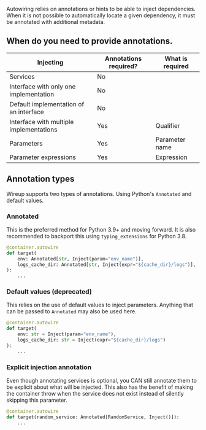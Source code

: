 Autowiring relies on annotations or hints to be able to inject dependencies.
When it is not possible to automatically locate a given dependency, it must be annotated with additional metadata.

## When do you need to provide annotations.

| Injecting                               | Annotations required? | What is required     |
|-----------------------------------------|-----------------------|----------------------|
| Services                                | No                    |                      |
| Interface with only one implementation  | No                    |                      |
| Default implementation of an interface  | No                    |                      |
| Interface with multiple implementations | Yes                   | Qualifier            |
| Parameters                              | Yes                   | Parameter name       |
| Parameter expressions                   | Yes                   | Expression           |
 
## Annotation types

Wireup supports two types of annotations. Using Python's `Annotated` and default values.

### Annotated

This is the preferred method for Python 3.9+ and moving forward. It is also recommended to
backport this using `typing_extensions` for Python 3.8.


```python
@container.autowire
def target(
    env: Annotated[str, Inject(param="env_name")],
    logs_cache_dir: Annotated[str, Inject(expr="${cache_dir}/logs")],
):
    ...
```

### Default values (deprecated)

This relies on the use of default values to inject parameters. Anything that can be passed to `Annotated` may also
be used here.

```python
@container.autowire
def target(
    env: str = Inject(param="env_name"), 
    logs_cache_dir: str = Inject(expr="${cache_dir}/logs")
):
    ...
```

### Explicit injection annotation
Even though annotating services is optional, you CAN still annotate them to be explicit about what will 
be injected. This also has the benefit of making the container throw when the service does not exist instead
of silently skipping this parameter.

```python
@container.autowire
def target(random_service: Annotated[RandomService, Inject()]):
    ...
```
